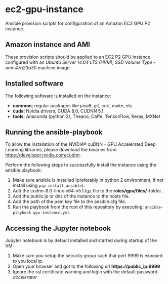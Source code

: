 # ec2-gpu-instance
Ansible provision scripts for configuration of an Amazon EC2 GPU P2 instance.

## Amazon instance and AMI

These provision scripts should be applied to an EC2 P2 GPU instance configured with an *Ubuntu Server 14.04 LTS (HVM), SSD Volume Type - ami-47a23a30* machine image.

## Installed software

The following software is installed on the instance:
- **common**; regular packages like java8, git, curl, make, etc.
- **cuda**; Nvidia drivers, CUDA 8.0, CUDNN 5.1
- **tools**; Anaconda (python 2), Theano, Caffe, TensorFlow, Keras, MXNet

## Running the ansible-playbook

To allow the installation of the NVIDIA® cuDNN – GPU Accelerated Deep Learning libraries, please download the binaries from https://developer.nvidia.com/cudnn.

Perform the following steps to successfully install the instance using the ansible playbook:

1. Make sure ansible is installed (preferably in python 2 environment, if not install using `pip install ansible`).
2. Add the cudnn-8.0-linux-x64-v5.1.tgz file to the **roles/gpu/files/**-folder.
3. Add the public ip or dns of the instance to the hosts file.
4. Add the path of the pem key file to the ansible.cfg file.
5. Run the playbook from the root of this repository by executing: `ansible-playbook gpu-instance.yml`.

## Accessing the Jupyter notebook

Jupyter notebook is by default installed and started during startup of the VM:
1. Make sure you setup the security group such that port 9999 is exposed to you local ip.
2. Open your browser and got to the following url **https://public_ip:9999**
3. Ignore the ssl certificate warning and login with the default password *accelerator*
